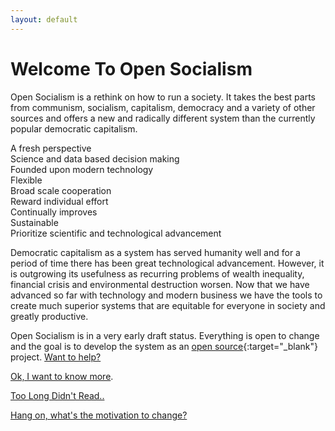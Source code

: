 ```yaml
---
layout: default
---
```


# Welcome To Open Socialism

Open Socialism is a rethink on how to run a society. It takes the best parts from communism, socialism, capitalism, democracy and a variety of other sources and offers a new and radically different system than the currently popular democratic capitalism.

<div class="tile-list">
  <div class="row">
    <div class="col-xs-12 col-sm-4"><span class="icon fa fa-refresh" aria-hidden="true"></span>A fresh perspective</div>
    <div class="col-xs-12 col-sm-4"><span class="icon fa fa-bar-chart" aria-hidden="true"></span> Science and data based decision making</div>
    <div class="col-xs-12 col-sm-4"><span class="icon fa fa-rocket" aria-hidden="true"></span> Founded upon modern technology</div>
  </div>
  <div class="row">
    <div class="col-xs-12 col-sm-4"><span class="icon fa fa-random" aria-hidden="true"></span> Flexible</div>
    <div class="col-xs-12 col-sm-4"><span class="icon fa fa-users" aria-hidden="true"></span> Broad scale cooperation</div>
    <div class="col-xs-12 col-sm-4"><span class="icon fa fa-money" aria-hidden="true"></span> Reward individual effort</div>
  </div>
  <div class="row">
    <div class="col-xs-12 col-sm-4"><span class="icon fa fa-line-chart" aria-hidden="true"></span> Continually improves</div>
    <div class="col-xs-12 col-sm-4"><span class="icon fa fa-tree" aria-hidden="true"></span> Sustainable</div>
    <div class="col-xs-12 col-sm-4"><span class="icon fa fa-flask" aria-hidden="true"></span> Prioritize scientific and technological advancement</div>
  </div>
</div>

Democratic capitalism as a system has served humanity well and for a period of time there has been great technological advancement. However, it is outgrowing its usefulness as recurring problems of wealth inequality, financial crisis and environmental destruction worsen. Now that we have advanced so far with technology and modern business we have the tools to create much superior systems that are equitable for everyone in society and greatly productive.

Open Socialism is in a very early draft status. Everything is open to change and the goal is to develop the system as an [open source](https://en.wikipedia.org/wiki/Open-source_model){:target="_blank"} project. [Want to help?](contribute)

[Ok, I want to know more](introduction).

[Too Long Didn't Read..](tldr)

[Hang on, what's the motivation to change?](why-create-a-new-system)
